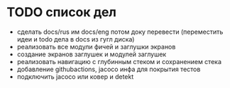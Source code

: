 # TODO список дел

- сделать docs/rus им docs/eng потом доку перевести (переместить идеи и todo дела в docs из гугл
  диска)
- реализовать все модули фичей и заглушки экранов
- создание экранов заглушек и модулей заглушек
- реализовать навигацию с глубинным стеком и сохранением стека
- добавление githubactions, jacoco инфа для покрытия тестов
- подключить jacoco или ковер и detekt
